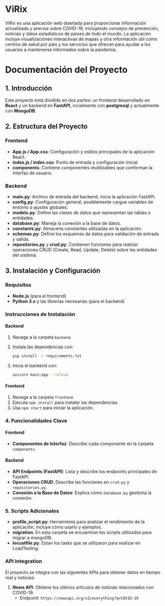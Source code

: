 # ViRix

ViRix es una aplicación web diseñada para proporcionar información actualizada y precisa sobre COVID-19, incluyendo consejos de prevención, noticias y datos estadísticos de países de todo el mundo. La aplicación incluye visualizaciones interactivas de mapas y otra información útil como centros de salud por pais y los servicios que ofrecen para ayudar a los usuarios a mantenerse informados sobre la pandemia.


# Documentación del Proyecto

## 1. Introducción

Este proyecto está dividido en dos partes: un frontend desarrollado en **React** y un backend en **FastAPI**, incialmente con **postgresql** y actualmente con **MongoDB**.

## 2. Estructura del Proyecto

### Frontend

- **App.js / App.css**: Configuración y estilos principales de la aplicación React.
- **index.js / index.css**: Punto de entrada y configuración inicial.
- **components**: Contiene componentes reutilizables que conforman la interfaz de usuario.

### Backend

- **main.py**: Archivo de entrada del backend, inicia la aplicación FastAPI.
- **config.py**: Configuración general, posiblemente cargue variables de entorno o ajustes globales.
- **models.py**: Define las clases de datos que representan las tablas o entidades.
- **database.py**: Maneja la conexión a la base de datos.
- **constants.py**: Almacena constantes utilizadas en la aplicación.
- **schemas.py**: Define los esquemas de datos para validación de entrada y salida.
- **repositories.py** y **crud.py**: Contienen funciones para realizar operaciones CRUD (Create, Read, Update, Delete) sobre las entidades del sistema.

## 3. Instalación y Configuración

### Requisitos

- **Node.js** (para el frontend)
- **Python 3.x** y las librerías necesarias (para el backend)

### Instrucciones de Instalación

#### Backend

1. Navega a la carpeta `backend`.
2. Instala las dependencias con:

   ```bash
   pip install -r requirements.txt

3. Inicia el backend con:
   ```bash
   uvicorn main:app --reload

#### Frontend

1. Navega a la carpeta `frontend`.
2. Ejecuta `npm install` para instalar las dependencias.
3. Usa `npm start` para iniciar la aplicación.

### 4. Funcionalidades Clave

#### Frontend

- **Componentes de Interfaz**: Describe cada componente en la carpeta `components`.

#### Backend

- **API Endpoints (FastAPI)**: Lista y describe los endpoints principales de FastAPI.
- **Operaciones CRUD**: Describe las funciones en `crud.py` y `repositories.py`.
- **Conexión a la Base de Datos**: Explica cómo `database.py` gestiona la conexión.

### 5. Scripts Adicionales

- **profile_script.py**: Herramienta para analizar el rendimiento de la aplicación, incluye cómo usarlo y ejemplos.
- **migration**: En esta carpeta se encuentran los scripts utilizados para migrar a mongoDB.
- **locustfile.py**: Estan los tasks que se utilizaron para realizar en LoadTesting.

### API Integration

El proyecto se integra con las siguientes APIs para obtener datos en tiempo real y noticias:

1. **News API**: Obtiene los últimos artículos de noticias relacionados con COVID-19.
   - Endpoint: `https://newsapi.org/v2/everything?q=COVID-19`



